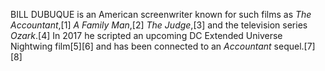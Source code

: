 BILL DUBUQUE is an American screenwriter known for such films as _The Accountant_,[1] _A Family Man_,[2] _The Judge_,[3] and the television series _Ozark_.[4] In 2017 he scripted an upcoming DC Extended Universe Nightwing film[5][6] and has been connected to an _Accountant_ sequel.[7][8]
